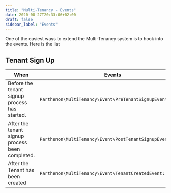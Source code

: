 ```yaml
---
title: "Multi-Tenancy - Events"
date: 2020-08-27T20:33:06+02:00
draft: false
sidebar_label: "Events"
---
```

One of the easiest ways to extend the Multi-Tenancy system is to hook into the events. Here is the list

## Tenant Sign Up
| When | Events | Methods |
| --- | --- | --- |
| Before the tenant signup process has started. | `Parthenon\MultiTenancy\Event\PreTenantSignupEvent::NAME` | `getTenant` |
| After the tenant signup process been completed. | `Parthenon\MultiTenancy\Event\PostTenantSignupEvent::NAME` | `getTenant` |
| After the Tenant has been created | `Parthenon\MultiTenancy\Event\TenantCreatedEvent::NAME` | `getTenant` |

